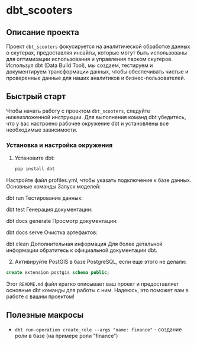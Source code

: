 # dbt_scooters

## Описание проекта

Проект `dbt_scooters` фокусируется на аналитической обработке данных о скутерах, предоставляя инсайты, которые могут быть использованы для оптимизации использования и управления парком скутеров. Используя dbt (Data Build Tool), мы создаем, тестируем и документируем трансформации данных, чтобы обеспечивать чистые и проверенные данные для наших аналитиков и бизнес-пользователей.

## Быстрый старт

Чтобы начать работу с проектом `dbt_scooters`, следуйте нижеизложенной инструкции. Для выполнения команд dbt убедитесь, что у вас настроено рабочее окружение dbt и установлены все необходимые зависимости.

### Установка и настройка окружения

1. Установите dbt:
   ```bash
   pip install dbt
Настройте файл profiles.yml, чтобы указать подключение к базе данных.
Основные команды
Запуск моделей:

dbt run
Тестирование данных:

dbt test
Генерация документации:

dbt docs generate
Просмотр документации:

dbt docs serve
Очистка артефактов:

dbt clean
Дополнительная информация
Для более детальной информации обратитесь к официальной документации dbt.

2. Активируйте PostGIS в базе PostgreSQL, если еще этого не делали:

```sql
create extension postgis schema public;
```

Этот `README.md` файл кратко описывает ваш проект и предоставляет основные dbt команды для работы с ним. Надеюсь, это поможет вам в работе с вашим проектом!

## Полезные макросы

- `dbt run-operation create_role --args "name: finance"` - создание роли в базе (на примере роли "finance")
